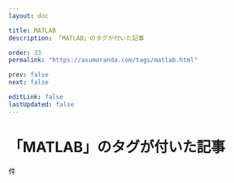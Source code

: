 ```yaml
---
layout: doc

title: MATLAB
description: 「MATLAB」のタグが付いた記事

order: 33
permalink: "https://asumoranda.com/tags/matlab.html"

prev: false
next: false

editLink: false
lastUpdated: false
---
```


<script lang="ts" setup>
    import TaggedPostList   from "../.vitepress/components/TaggedPostList.vue"
    import PostCounter      from "../.vitepress/components/PostCounter.vue"
</script>

# 「MATLAB」のタグが付いた記事

<span class="text-base"><PostCounter tag="matlab" /></span>件

<TaggedPostList tag="matlab" />
